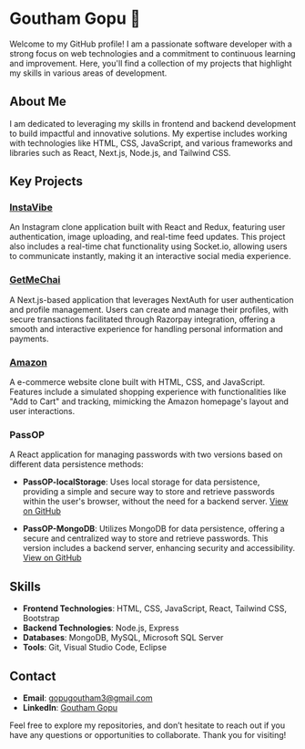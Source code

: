 # Goutham Gopu 👋

Welcome to my GitHub profile! I am a passionate software developer with a strong focus on web technologies and a commitment to continuous learning and improvement. Here, you'll find a collection of my projects that highlight my skills in various areas of development.

## About Me

I am dedicated to leveraging my skills in frontend and backend development to build impactful and innovative solutions. My expertise includes working with technologies like HTML, CSS, JavaScript, and various frameworks and libraries such as React, Next.js, Node.js, and Tailwind CSS.

## Key Projects

### [InstaVibe](https://github.com/GouthamGopu/InstaVibe)

An Instagram clone application built with React and Redux, featuring user authentication, image uploading, and real-time feed updates. This project also includes a real-time chat functionality using Socket.io, allowing users to communicate instantly, making it an interactive social media experience.

### [GetMeChai](https://github.com/GouthamGopu/GetMeChai)

A Next.js-based application that leverages NextAuth for user authentication and profile management. Users can create and manage their profiles, with secure transactions facilitated through Razorpay integration, offering a smooth and interactive experience for handling personal information and payments.

### [Amazon](https://github.com/GouthamGopu/Amazon)

A e-commerce website clone built with HTML, CSS, and JavaScript. Features include a simulated shopping experience with functionalities like "Add to Cart" and tracking, mimicking the Amazon homepage's layout and user interactions.

### PassOP

A React application for managing passwords with two versions based on different data persistence methods:

- **PassOP-localStorage**: Uses local storage for data persistence, providing a simple and secure way to store and retrieve passwords within the user's browser, without the need for a backend server. [View on GitHub](https://github.com/GouthamGopu/PassOP-localStorage)

- **PassOP-MongoDB**: Utilizes MongoDB for data persistence, offering a secure and centralized way to store and retrieve passwords. This version includes a backend server, enhancing security and accessibility. [View on GitHub](https://github.com/GouthamGopu/PassOP-MongoDB)

## Skills

- **Frontend Technologies**: HTML, CSS, JavaScript, React, Tailwind CSS, Bootstrap
- **Backend Technologies**: Node.js, Express
- **Databases**: MongoDB, MySQL, Microsoft SQL Server
- **Tools**: Git, Visual Studio Code, Eclipse

## Contact

- **Email**: [gopugoutham3@gmail.com](mailto:gopugoutham3@gmail.com)
- **LinkedIn**: [Goutham Gopu](https://www.linkedin.com/in/goutham-gopu/)

Feel free to explore my repositories, and don’t hesitate to reach out if you have any questions or opportunities to collaborate. Thank you for visiting!
